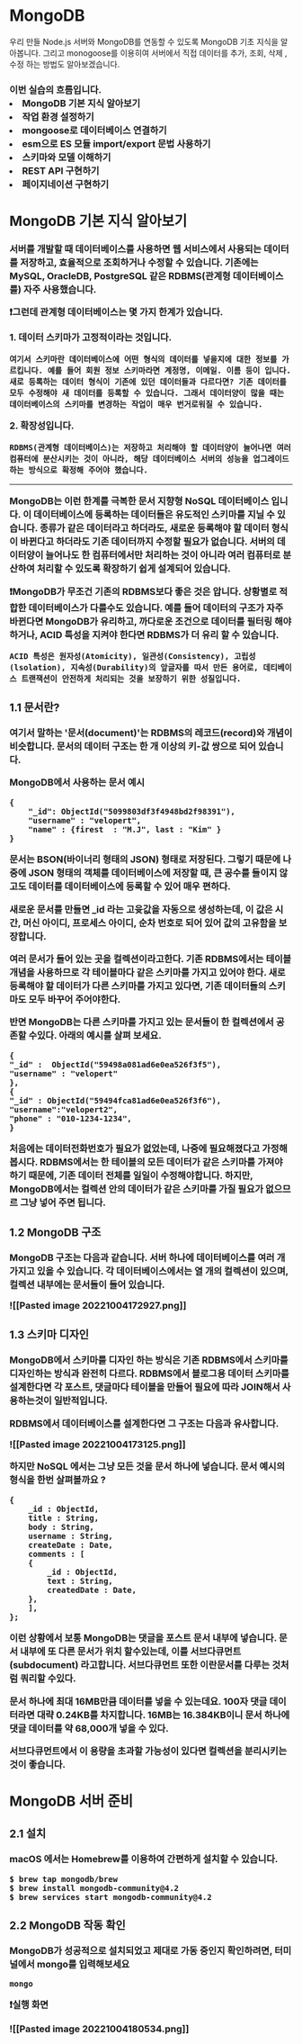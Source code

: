 # MongoDB
<p>우리 만들 Node.js 서버와 MongoDB를 연동할 수 있도록 MongoDB 기초 지식을 알아봅니다. 그리고 monogoose를 이용히여 서버에서 직접 데이터를 추가, 조회, 삭제 , 수정 하는 방법도 알아보겠습니다.

<h3>이번 실습의 흐름입니다.

<li>MongoDB 기본 지식 알아보기
<li>작업 환경 설정하기
<li>mongoose로 데이터베이스 연결하기
<li>esm으로 ES 모듈 import/export 문법 사용하기
<li>스키마와 모델 이해하기
<li>REST API 구현하기
<li>페이지네이션 구현하기

## MongoDB 기본 지식 알아보기

<p>서버를 개발할 때 데이터베이스를 사용하면 웹 서비스에서 사용되는 데이터를 저장하고, 효율적으로 조회하거나 수정할 수 있습니다. 기존에는 MySQL, OracleDB, PostgreSQL 같은 RDBMS(관계형 데이터베이스를) 자주 사용했습니다.

<p>❗️그런데 관계형 데이터베이스는 몇 가지 한계가 있습니다.

<p>1. 데이터 스키마가 고정적이라는 것입니다. 

	여기서 스키마란 데이터베이스에 어떤 형식의 데이터를 넣을지에 대한 정보를 가르킵니다. 예를 들어 회원 정보 스키마라면 계정명, 이메일. 이름 등이 입니다. 새로 등록하는 데이터 형식이 기존에 있던 데이터들과 다르다면? 기존 데이터를 모두 수정해야 새 데이터를 등록할 수 있습니다. 그래서 데이터양이 많을 때는 데이터베이스의 스키마를 변경하는 작업이 매우 번거로워질 수 있습니다.

<p>2. 확장성입니다.

	RDBMS(관계형 데이터베이스)는 저장하고 처리해야 할 데이터양이 늘어나면 여러 컴퓨터에 분산시키는 것이 아니라, 해당 데이터베이스 서버의 성능을 업그레이드하는 방식으로 확정해 주어야 했습니다.

<hr>

<p>MongoDB는 이런 한계를 극복한 문서 지향형 NoSQL 데이터베이스 입니다. 이 데이터베이스에 등록하는 데이터들은 유도적인 스키마를 지닐 수 있습니다. 종류가 같은 데이터라고 하더라도, 새로운 등록해야 할 데이터 형식이 바뀐다고 하더라도 기존 데이터까지 수정할 필요가 없습니다. 서버의 데이터양이 늘어나도 한 컴퓨터에서만 처리하는 것이 아니라 여러 컴퓨터로 분산하여 처리할 수 있도록 확장하기 쉽게 설계되어 있습니다.

<p>❗️MongoDB가 무조건 기존의 RDBMS보다 좋은 것은 압니다. 상황별로 적합한 데이터베이스가 다를수도 있습니다.  예를 들어 데이터의 구조가 자주 바뀐다면 MongoDB가 유리하고, 까다로운 조건으로 데이터를 필터링 해야 하거나, ACID 특성을 지켜야 한다면 RDBMS가 더  유리 할 수 있습니다.

	ACID 특성은 원자성(Atomicity), 일관성(Consistency), 고립성(lsolation), 지속성(Durability)의 앞글자를 따서 만든 용어로, 데티베이스 트랜잭션이 안전하게 처리되는 것을 보장하기 위한 성질입니다.


### 1.1 문서란?

<p> 여기서 말하는 '문서(document)'는 RDBMS의 레코드(record)와 개념이 비슷합니다. 문서의 데이터 구조는 한 개 이상의 키-값 쌍으로 되어 있습니다.

<p>MongoDB에서 사용하는 문서 예시 

	{
		"_id": ObjectId("5099803df3f4948bd2f98391"),
		"username" : "velopert",
		"name" : {firest  : "M.J", last : "Kim" }
	}

<p> 문서는 BSON(바이너리 형태의 JSON) 형태로 저장된다. 그렇기 때문에 나중에 JSON 형태의 객체를 데이터베이스에 저장할 때, 큰 공수를 들이지 않고도 데이터를 데이터베이스에 등록할 수 있어 매우 편하다.

<p>새로운 문서를 만들면 _id 라는 고윳값을 자동으로 생성하는데, 이 값은 시간, 머신 아이디, 프로세스 아이디, 순차 번호로 되어 있어 값의 고유함을 보장합니다.

<p>여러 문서가 들어 있는 곳을 컬렉션이라고한다. 기존 RDBMS에서는 테이블 개념을 사용하므로 각 테이블마다 같은 스키마를 가지고 있어야 한다. 새로 등록해야 할 데이터가 다른 스키마를 가지고 있다면, 기존 데이터들의 스키마도 모두 바꾸어 주어야한다.

<p>반면 MongoDB는 다른 스키마를 가지고 있는 문서들이 한 컬렉션에서 공존할 수있다. 아래의 예시를 살펴 보세요.

	{
	"_id" :  ObjectId("59498a081ad6e0ea526f3f5"),
	"username" : "velopert"
	},
	{
	"_id" : ObjectId("59494fca81ad6e0ea526f3f6"),
	"username":"velopert2",
	"phone" : "010-1234-1234",
	}

<p>처음에는 데이터전화번호가 필요가 없었는데, 나중에 필요해졌다고 가정해봅시다. RDBMS에서는 한 테이블의 모든 데이터가 같은 스키마를 가져야 하기 때문에, 기존 데이터 전체를 일일이 수정해야합니다. 하지만, MongoDB에서는 컬렉션 안의 데이터가 같은 스키마를 가질 필요가 없으므르 그냥 넣어 주면 됩니다.

### 1.2 MongoDB 구조

<p> MongoDB 구조는 다음과 같습니다. 서버 하나에 데이터베이스를 여러 개 가지고 있을 수 있습니다. 각 데이터베이스에서는 열 개의 컬렉션이 있으며, 컬렉션 내부에는 문서들이 들어 있습니다.

![[Pasted image 20221004172927.png]]

### 1.3 스키마 디자인

<p> MongoDB에서 스키마를 디자인 하는 방식은 기존 RDBMS에서 스키마를 디자인하는 방식과 완전히 다르다. RDBMS에서 블로그용 데이터 스키마를 설계한다면 각 포스트, 댓글마다 테이블을 만들어 필요에 따라 JOIN해서 사용하는것이 일반적입니다.

<p>RDBMS에서 데이터베이스를 설계한다면 그 구조는 다음과 유사합니다.

![[Pasted image 20221004173125.png]]

<p>하지만 NoSQL 에서는 그냥 모든 것을 문서 하나에 넣습니다. 문서 예시의 형식을 한번 살펴볼까요 ?

	{
		_id : ObjectId,
		title : String,
		body : String, 
		username : String,
		createDate : Date,
		comments : [
		{
			_id : ObjectId,
			text : String,
			createdDate : Date,
		},
		],
	};

<p>이런 상황에서 보통 MongoDB는 댓글을 포스트 문서 내부에 넣습니다. 문서 내부에 또 다른 문서가 위치 할수있는데, 이를 서브다큐먼트(subdocument) 라고합니다. 서브다큐먼트 또한 이란문서를 다루는 것처럼 쿼리할 수있다.

<p>문서 하나에 최대 16MB만큼 데이터를 넣을 수 있는데요. 100자 댓글 데이터라면 대략 0.24KB를 차지합니다. 16MB는 16.384KB이니 문서 하나에 댓글 데이터를 약 68,000개 넣을 수 있다.

<p> 서브다큐먼트에서 이 용량을 초과할  가능성이 있다면 컬렉션을 분리시키는 것이 좋습니다.


## MongoDB 서버 준비

### 2.1 설치

<p> macOS 에서는 Homebrew를 이용하여 간편하게 설치할 수 있습니다.

	$ brew tap mongodb/brew
	$ brew install mongodb-community@4.2
	$ brew services start mongodb-community@4.2

### 2.2 MongoDB 작동 확인

<p> MongoDB가 성공적으로 설치되었고 제대로 가동 중인지 확인하려면, 터미널에서 mongo를 입력해보세요

	mongo

<p>❗️실행 화면 

![[Pasted image 20221004180534.png]]